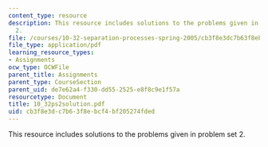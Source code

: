 ```yaml
---
content_type: resource
description: This resource includes solutions to the problems given in problem set
  2.
file: /courses/10-32-separation-processes-spring-2005/cb3f8e3dc7b63f8ebcf4bf205274fded_10_32ps2solution.pdf
file_type: application/pdf
learning_resource_types:
- Assignments
ocw_type: OCWFile
parent_title: Assignments
parent_type: CourseSection
parent_uid: de7e62a4-f330-dd55-2525-e8f8c9e1f57a
resourcetype: Document
title: 10_32ps2solution.pdf
uid: cb3f8e3d-c7b6-3f8e-bcf4-bf205274fded
---
```

This resource includes solutions to the problems given in problem set 2.

